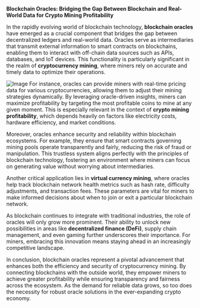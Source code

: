 **Blockchain Oracles: Bridging the Gap Between Blockchain and Real-World Data for Crypto Mining Profitability**

In the rapidly evolving world of blockchain technology, **blockchain oracles** have emerged as a crucial component that bridges the gap between decentralized ledgers and real-world data. Oracles serve as intermediaries that transmit external information to smart contracts on blockchains, enabling them to interact with off-chain data sources such as APIs, databases, and IoT devices. This functionality is particularly significant in the realm of **cryptocurrency mining**, where miners rely on accurate and timely data to optimize their operations.


![Image](https://github.com/user-attachments/assets/31692037-0104-4703-abd1-696b6a7dd41b)
For instance, oracles can provide miners with real-time pricing data for various cryptocurrencies, allowing them to adjust their mining strategies dynamically. By leveraging oracle-driven insights, miners can maximize profitability by targeting the most profitable coins to mine at any given moment. This is especially relevant in the context of **crypto mining profitability**, which depends heavily on factors like electricity costs, hardware efficiency, and market conditions.

Moreover, oracles enhance security and reliability within blockchain ecosystems. For example, they ensure that smart contracts governing mining pools operate transparently and fairly, reducing the risk of fraud or manipulation. This trustless system aligns perfectly with the principles of blockchain technology, fostering an environment where miners can focus on generating value without worrying about intermediaries.

Another critical application lies in **virtual currency mining**, where oracles help track blockchain network health metrics such as hash rate, difficulty adjustments, and transaction fees. These parameters are vital for miners to make informed decisions about when to join or exit a particular blockchain network.

As blockchain continues to integrate with traditional industries, the role of oracles will only grow more prominent. Their ability to unlock new possibilities in areas like **decentralized finance (DeFi)**, supply chain management, and even gaming further underscores their importance. For miners, embracing this innovation means staying ahead in an increasingly competitive landscape.

In conclusion, blockchain oracles represent a pivotal advancement that enhances both the efficiency and security of cryptocurrency mining. By connecting blockchains with the outside world, they empower miners to achieve greater profitability while ensuring transparency and fairness across the ecosystem. As the demand for reliable data grows, so too does the necessity for robust oracle solutions in the ever-expanding crypto economy.